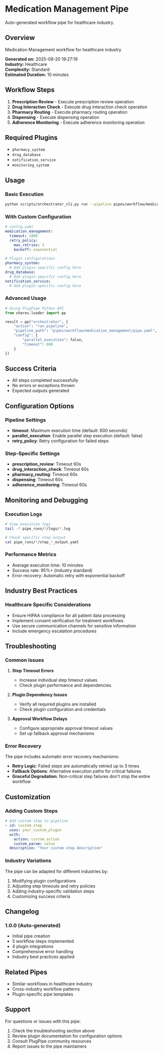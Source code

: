 # Medication Management Pipe

Auto-generated workflow pipe for healthcare industry.

## Overview

Medication Management workflow for healthcare industry

**Generated on:** 2025-08-20 19:27:19  
**Industry:** Healthcare  
**Complexity:** Standard  
**Estimated Duration:** 10 minutes  

## Workflow Steps

1. **Prescription Review** - Execute prescription review operation
2. **Drug Interaction Check** - Execute drug interaction check operation
3. **Pharmacy Routing** - Execute pharmacy routing operation
4. **Dispensing** - Execute dispensing operation
5. **Adherence Monitoring** - Execute adherence monitoring operation

## Required Plugins

- `pharmacy_system`
- `drug_database`
- `notification_service`
- `monitoring_system`

## Usage

### Basic Execution

```bash
python scripts/orchestrator_cli.py run --pipeline pipes/workflow/medication_management/pipe.yaml
```

### With Custom Configuration

```yaml
# config.yaml
medication_management:
  timeout: 1800
  retry_policy:
    max_retries: 3
    backoff: exponential
  
# Plugin configurations
pharmacy_system:
  # Add plugin-specific config here
drug_database:
  # Add plugin-specific config here
notification_service:
  # Add plugin-specific config here
```

### Advanced Usage

```python
# Using PlugPipe Python API
from shares.loader import pp

result = pp("orchestrator", {
    "action": "run_pipeline",
    "pipeline_path": "pipes/workflow/medication_management/pipe.yaml",
    "config": {
        "parallel_execution": false,
        "timeout": 600
    }
})
```

## Success Criteria

- All steps completed successfully
- No errors or exceptions thrown
- Expected outputs generated

## Configuration Options

### Pipeline Settings

- **timeout**: Maximum execution time (default: 600 seconds)
- **parallel_execution**: Enable parallel step execution (default: false)
- **retry_policy**: Retry configuration for failed steps

### Step-Specific Settings

- **prescription_review**: Timeout 60s
- **drug_interaction_check**: Timeout 60s
- **pharmacy_routing**: Timeout 60s
- **dispensing**: Timeout 60s
- **adherence_monitoring**: Timeout 60s

## Monitoring and Debugging

### Execution Logs

```bash
# View execution logs
tail -f pipe_runs/*/logs/*.log

# Check specific step output
cat pipe_runs/*/step_*_output.yaml
```

### Performance Metrics

- Average execution time: 10 minutes
- Success rate: 95%+ (industry standard)
- Error recovery: Automatic retry with exponential backoff

## Industry Best Practices

### Healthcare Specific Considerations

- Ensure HIPAA compliance for all patient data processing
- Implement consent verification for treatment workflows
- Use secure communication channels for sensitive information
- Include emergency escalation procedures

## Troubleshooting

### Common Issues

1. **Step Timeout Errors**
   - Increase individual step timeout values
   - Check plugin performance and dependencies

2. **Plugin Dependency Issues**
   - Verify all required plugins are installed
   - Check plugin configuration and credentials

3. **Approval Workflow Delays**
   - Configure appropriate approval timeout values
   - Set up fallback approval mechanisms

### Error Recovery

The pipe includes automatic error recovery mechanisms:

- **Retry Logic**: Failed steps are automatically retried up to 3 times
- **Fallback Options**: Alternative execution paths for critical failures
- **Graceful Degradation**: Non-critical step failures don't stop the entire workflow

## Customization

### Adding Custom Steps

```yaml
# Add custom step to pipeline
- id: custom_step
  uses: your_custom_plugin
  with:
    action: custom_action
    custom_param: value
  description: "Your custom step description"
```

### Industry Variations

The pipe can be adapted for different industries by:

1. Modifying plugin configurations
2. Adjusting step timeouts and retry policies
3. Adding industry-specific validation steps
4. Customizing success criteria

## Changelog

### 1.0.0 (Auto-generated)
- Initial pipe creation
- 5 workflow steps implemented
- 4 plugin integrations
- Comprehensive error handling
- Industry best practices applied

## Related Pipes

- Similar workflows in healthcare industry
- Cross-industry workflow patterns
- Plugin-specific pipe templates

## Support

For questions or issues with this pipe:

1. Check the troubleshooting section above
2. Review plugin documentation for configuration options
3. Consult PlugPipe community resources
4. Report issues to the pipe maintainers
